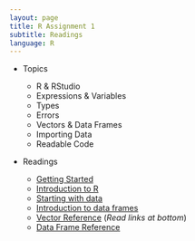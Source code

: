 ```yaml
---
layout: page
title: R Assignment 1
subtitle: Readings
language: R
---
```

   
* Topics

  * R & RStudio
  * Expressions & Variables
  * Types
  * Errors
  * Vectors & Data Frames
  * Importing Data
  * Readable Code

* Readings

  * [Getting Started](http://datacarpentry.github.io/R-ecology/00-before-we-start.html)
  * [Introduction to R](http://datacarpentry.github.io/R-ecology/01-intro-to-R.html)
  * [Starting with data](http://datacarpentry.github.io/R-ecology/02-starting-with-data.html)
  * [Introduction to data frames](http://datacarpentry.github.io/R-ecology/03-data-frames.html)
  * [Vector Reference](http://www.r-tutor.com/r-introduction/vector) (*Read links at bottom*)
  * [Data Frame Reference](http://www.r-tutor.com/r-introduction/data-frame)